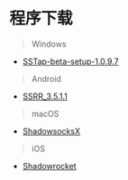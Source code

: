 # 程序下载

> Windows

- [SSTap-beta-setup-1.0.9.7](https://files.re/windows/SSTap-beta-setup-1.0.9.7.zip)

> Android

- [SSRR_3.5.1.1](https://files.re/android/SSRR_3.5.1.1.apk)

> macOS

- [ShadowsocksX](https://files.re/macOS/ShadowsocksX-NG-R8.dmg)

> iOS

- [Shadowrocket](https://jingyan.baidu.com/article/63acb44a1e1b8661fcc17e3c.html)